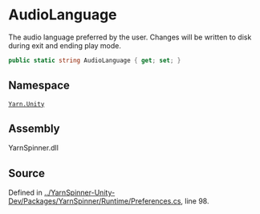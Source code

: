 # AudioLanguage

The audio language preferred by the user. Changes will be written to disk during exit and ending play mode.

```csharp
public static string AudioLanguage { get; set; }
```

## Namespace

[`Yarn.Unity`](../)

## Assembly

YarnSpinner.dll

## Source

Defined in [../YarnSpinner-Unity-Dev/Packages/YarnSpinner/Runtime/Preferences.cs](https://github.com/YarnSpinnerTool/YarnSpinner-Unity//blob/develop/Runtime/Preferences.cs#L98), line 98.

